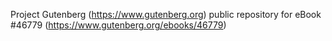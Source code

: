 Project Gutenberg (https://www.gutenberg.org) public repository for eBook #46779 (https://www.gutenberg.org/ebooks/46779)
